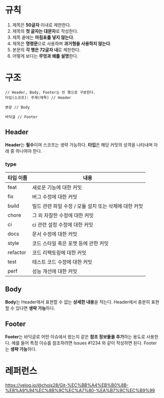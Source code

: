 # 규칙
1. 제목은 **50글자** 이내로 제한한다.
2. 제목의 **첫 글자는 대문자**로 작성한다.
3. 제목 끝에는 **마침표를 넣지 않는다**.
4. 제목은 **명령문**으로 사용하며 **과거형을 사용하지 않는다**.
5. 본문의 **각 행은 72글자 내**로 제한한다.
6. 어떻게 보다는 **무엇과 왜를 설명**한다.
# 구조
```
// Header, Body, Footer는 빈 행으로 구분한다.
타입(스코프): 주제(제목) // Header

본문 // Body

바닥글 // Footer
```
## Header
**Header**는 **필수**이며 스코프는 생략 가능하다.
**타입**은 해당 커밋의 성격을 나타내며 아래 중 하나여야 한다.
### type
| 타입 이름    | 내용                               |
| -------- | -------------------------------- |
| feat     | 새로운 기능에 대한 커밋                    |
| fix      | 버그 수정에 대한 커밋                     |
| build    | 빌드 관련 파일 수정 / 모듈 설치 또는 삭제에 대한 커밋 |
| chore    | 그 외 자잘한 수정에 대한 커밋                |
| ci       | ci 관련 설정 수정에 대한 커밋               |
| docs     | 문서 수정에 대한 커밋                     |
| style    | 코드 스타일 혹은 포맷 등에 관한 커밋            |
| refactor | 코드 리팩토링에 대한 커밋                   |
| test     | 테스트 코드 수정에 대한 커밋                 |
| perf     | 성능 개선에 대한 커밋                     |
## Body
**Body**는 Header에서 표현할 수 없는 **상세한 내용**을 적는다.
Header에서 충분히 표현할 수 있다면 **생략 가능**하다.
## Footer
**Footer**는 바닥글로 어떤 이슈에서 왔는지 같은 **참조 정보들을 추가**하는 용도로 사용한다.
예를 들어 특정 이슈를 참조하려면 Issues #1234 와 같이 작성하면 된다.
Footer는 **생략 가능**하다.
# 레퍼런스
https://velog.io/@chojs28/Git-%EC%BB%A4%EB%B0%8B-%EB%A9%94%EC%8B%9C%EC%A7%80-%EA%B7%9C%EC%B9%99